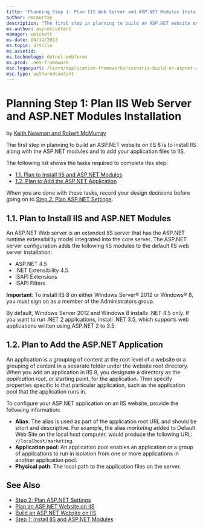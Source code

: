 ```yaml
---
title: "Planning Step 1: Plan IIS Web Server and ASP.NET Modules Installation | Microsoft Docs"
author: rmcmurray
description: "The first step in planning to build an ASP.NET website on IIS 8 is to install IIS along with the ASP.NET modules and to add your application files to IIS."
ms.author: aspnetcontent
manager: wpickett
ms.date: 04/14/2013
ms.topic: article
ms.assetid: 
ms.technology: dotnet-webforms
ms.prod: .net-framework
msc.legacyurl: /learn/application-frameworks/scenario-build-an-aspnet-website-on-iis/planning-step-1-plan-iis-web-server-and-asp-net-modules-installation
msc.type: authoredcontent
---
```

Planning Step 1: Plan IIS Web Server and ASP.NET Modules Installation
====================
by [Keith Newman and Robert McMurray](https://github.com/rmcmurray)

The first step in planning to build an ASP.NET website on IIS 8 is to install IIS along with the ASP.NET modules and to add your application files to IIS.

The following list shows the tasks required to complete this step:

- [1.1. Plan to Install IIS and ASP.NET Modules](#11)
- [1.2. Plan to Add the ASP.NET Application](#12)

When you are done with these tasks, record your design decisions before going on to [Step 2: Plan ASP.NET Settings](planning-step-2-plan-asp-net-settings.md).

<a id="11"></a>
## 1.1. Plan to Install IIS and ASP.NET Modules

An ASP.NET Web server is an extended IIS server that has the ASP.NET runtime extensibility model integrated into the core server. The ASP.NET server configuration adds the following IIS modules to the default IIS web server installation:

- ASP.NET 4.5
- .NET Extensibility 4.5
- ISAPI Extensions
- ISAPI Filters

**Important**: To install IIS 8 on either Windows Server® 2012 or Windows® 8, you must sign on as a member of the Administrators group.

By default, Windows Server 2012 and Windows 8 installs .NET 4.5 only. If you want to run .NET 2 applications, install .NET 3.5, which supports web applications written using ASP.NET 2 to 3.5.

<a id="12"></a>
## 1.2. Plan to Add the ASP.NET Application

An application is a grouping of content at the root level of a website or a grouping of content in a separate folder under the website root directory. When you add an application in IIS 8, you designate a directory as the *application root*, or starting point, for the application. Then specify properties specific to that particular application, such as the application pool that the application runs in.

To configure your ASP.NET application on an IIS website, provide the following information:

- **Alias**: The alias is used as part of the application root URL and should be short and descriptive. For example, the alias *marketing* added to Default Web Site on the local host computer, would produce the following URL: `//localhost/marketing`.
- **Application pool**: An application pool enables an application or a group of applications to run in isolation from one or more applications in another application pool.
- **Physical path**: The local path to the application files on the server.

## See Also

- [Step 2: Plan ASP.NET Settings](planning-step-2-plan-asp-net-settings.md)
- [Plan an ASP.NET Website on IIS](plan-an-asp-net-website-on-iis.md)
- [Build an ASP.NET Website on IIS](overview-build-an-asp-net-website-on-iis.md)
- [Step 1: Install IIS and ASP.NET Modules](configuring-step-1-install-iis-and-asp-net-modules.md)